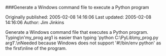 ###Generate a Windows command file to execute a Python program

Originally published: 2005-02-08 14:16:06
Last updated: 2005-02-08 14:16:06
Author: Jim Jinkins

Generate a Windows command file that executes a Python program.  Typing\n'my_prog arg1 is easier than typing 'python C:\\PyLib\\my_prog.py arg1'.\nNeeded because Windows does not support '#!/bin/env python' as the first\nline of the program.